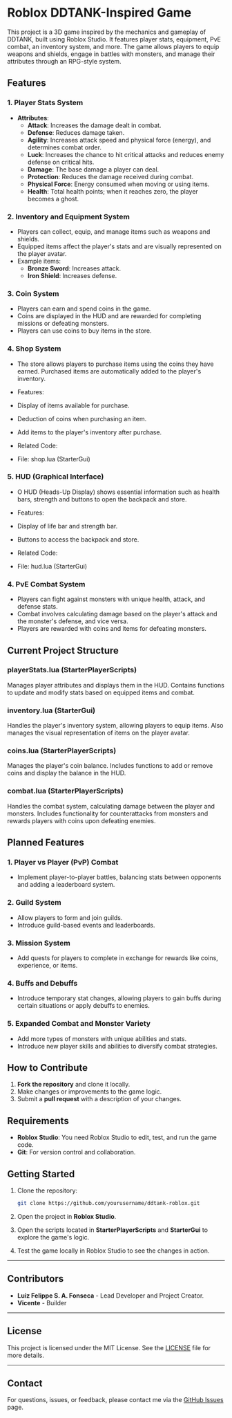 
# **Roblox DDTANK-Inspired Game**

This project is a 3D game inspired by the mechanics and gameplay of DDTANK, built using Roblox Studio. It features player stats, equipment, PvE combat, an inventory system, and more. The game allows players to equip weapons and shields, engage in battles with monsters, and manage their attributes through an RPG-style system.

## **Features**

### 1. **Player Stats System**
   - **Attributes**: 
     - **Attack**: Increases the damage dealt in combat.
     - **Defense**: Reduces damage taken.
     - **Agility**: Increases attack speed and physical force (energy), and determines combat order.
     - **Luck**: Increases the chance to hit critical attacks and reduces enemy defense on critical hits.
     - **Damage**: The base damage a player can deal.
     - **Protection**: Reduces the damage received during combat.
     - **Physical Force**: Energy consumed when moving or using items.
     - **Health**: Total health points; when it reaches zero, the player becomes a ghost.

### 2. **Inventory and Equipment System**
   - Players can collect, equip, and manage items such as weapons and shields.
   - Equipped items affect the player's stats and are visually represented on the player avatar.
   - Example items: 
     - **Bronze Sword**: Increases attack.
     - **Iron Shield**: Increases defense.

### 3. **Coin System**
   - Players can earn and spend coins in the game.
   - Coins are displayed in the HUD and are rewarded for completing missions or defeating monsters.
   - Players can use coins to buy items in the store.

 ### 4. **Shop System**
   - The store allows players to purchase items using the coins they have earned. Purchased items are automatically added to the player's inventory.

   - Features:
   - Display of items available for purchase.
   - Deduction of coins when purchasing an item.
   - Add items to the player's inventory after purchase.
   - Related Code:
   - File: shop.lua (StarterGui)


### 5. **HUD (Graphical Interface)**
   - O HUD (Heads-Up Display) shows essential information such as health bars, strength and buttons to open the backpack and store.
   
  - Features:
  - Display of life bar and strength bar.
  - Buttons to access the backpack and store.
  - Related Code:
  - File: hud.lua (StarterGui)

### 4. **PvE Combat System**
   - Players can fight against monsters with unique health, attack, and defense stats.
   - Combat involves calculating damage based on the player's attack and the monster's defense, and vice versa.
   - Players are rewarded with coins and items for defeating monsters.

## **Current Project Structure**

### **playerStats.lua** (StarterPlayerScripts)
Manages player attributes and displays them in the HUD. Contains functions to update and modify stats based on equipped items and combat.

### **inventory.lua** (StarterGui)
Handles the player's inventory system, allowing players to equip items. Also manages the visual representation of items on the player avatar.

### **coins.lua** (StarterPlayerScripts)
Manages the player's coin balance. Includes functions to add or remove coins and display the balance in the HUD.

### **combat.lua** (StarterPlayerScripts)
Handles the combat system, calculating damage between the player and monsters. Includes functionality for counterattacks from monsters and rewards players with coins upon defeating enemies.

## **Planned Features**

### 1. **Player vs Player (PvP) Combat**
   - Implement player-to-player battles, balancing stats between opponents and adding a leaderboard system.

### 2. **Guild System**
   - Allow players to form and join guilds.
   - Introduce guild-based events and leaderboards.

### 3. **Mission System**
   - Add quests for players to complete in exchange for rewards like coins, experience, or items.

### 4. **Buffs and Debuffs**
   - Introduce temporary stat changes, allowing players to gain buffs during certain situations or apply debuffs to enemies.

### 5. **Expanded Combat and Monster Variety**
   - Add more types of monsters with unique abilities and stats.
   - Introduce new player skills and abilities to diversify combat strategies.

## **How to Contribute**

1. **Fork the repository** and clone it locally.
2. Make changes or improvements to the game logic.
3. Submit a **pull request** with a description of your changes.

## **Requirements**

- **Roblox Studio**: You need Roblox Studio to edit, test, and run the game code.
- **Git**: For version control and collaboration.

## **Getting Started**

1. Clone the repository:
   ```bash
   git clone https://github.com/yourusername/ddtank-roblox.git
   ```

2. Open the project in **Roblox Studio**.
3. Open the scripts located in **StarterPlayerScripts** and **StarterGui** to explore the game's logic.
4. Test the game locally in Roblox Studio to see the changes in action.

---

## **Contributors**

- **Luiz Felippe S. A. Fonseca** - Lead Developer and Project Creator.
- **Vicente** - Builder

---

## **License**

This project is licensed under the MIT License. See the [LICENSE](LICENSE) file for more details.

---

## **Contact**

For questions, issues, or feedback, please contact me via the [GitHub Issues](https://github.com/yourusername/ddtank-roblox/issues) page.
